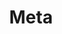 ---
category: [meta] #Category ID.
hue: var(--c-themeHuePurple) #Category hue. See note [1].
title: Meta #Category title.
description: Meta Category
---